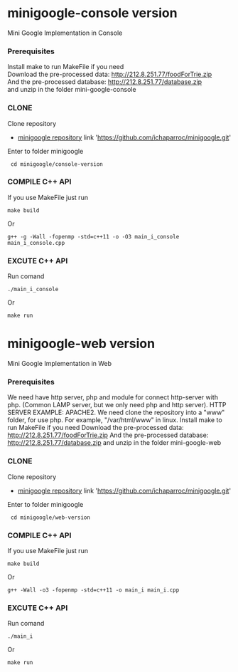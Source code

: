 # minigoogle-console version
Mini Google Implementation in Console

### Prerequisites

Install make to run MakeFile if you need<br />
Download the pre-processed data: http://212.8.251.77/foodForTrie.zip<br />
And the pre-processed database: http://212.8.251.77/database.zip<br />
and unzip in the folder mini-google-console

### CLONE
Clone repository
* [minigoogle repository](https://github.com/ichaparroc/minigoogle.git) link 'https://github.com/ichaparroc/minigoogle.git'

Enter to folder minigoogle
```
 cd minigoogle/console-version
```

### COMPILE C++ API
If you use MakeFile just run
```
make build
```
Or
```
g++ -g -Wall -fopenmp -std=c++11 -o -O3 main_i_console main_i_console.cpp 
```

### EXCUTE C++ API
Run comand
```
./main_i_console
```
Or
```
make run
```

# minigoogle-web version
Mini Google Implementation in Web

### Prerequisites

We need have http server, php and module for connect http-server with php. (Common LAMP server, but we only need php and http server). HTTP SERVER EXAMPLE: APACHE2.
We need clone the repository into a "www" folder, for use php. For example, "/var/html/www" in linux.
Install make to run MakeFile if you need
Download the pre-processed data: http://212.8.251.77/foodForTrie.zip
And the pre-processed database: http://212.8.251.77/database.zip
and unzip in the folder mini-google-web

### CLONE
Clone repository
* [minigoogle repository](https://github.com/ichaparroc/minigoogle.git) link 'https://github.com/ichaparroc/minigoogle.git'

Enter to folder minigoogle
```
 cd minigoogle/web-version
```

### COMPILE C++ API
If you use MakeFile just run
```
make build
```
Or
```
g++ -Wall -o3 -fopenmp -std=c++11 -o main_i main_i.cpp

```

### EXCUTE C++ API
Run comand
```
./main_i
```
Or
```
make run
```
